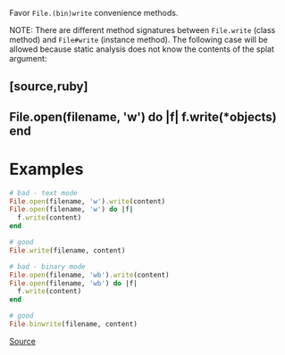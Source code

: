 
Favor `File.(bin)write` convenience methods.

NOTE: There are different method signatures between `File.write` (class method)
and `File#write` (instance method). The following case will be allowed because
static analysis does not know the contents of the splat argument:

[source,ruby]
----
File.open(filename, 'w') do |f|
  f.write(*objects)
end
----

# Examples

```ruby
# bad - text mode
File.open(filename, 'w').write(content)
File.open(filename, 'w') do |f|
  f.write(content)
end

# good
File.write(filename, content)

# bad - binary mode
File.open(filename, 'wb').write(content)
File.open(filename, 'wb') do |f|
  f.write(content)
end

# good
File.binwrite(filename, content)
```

[Source](http://www.rubydoc.info/gems/rubocop/RuboCop/Cop/Style/FileWrite)